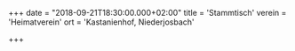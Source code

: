 +++
date = "2018-09-21T18:30:00.000+02:00"
title = 'Stammtisch'
verein = 'Heimatverein'
ort = 'Kastanienhof, Niederjosbach'

+++

      